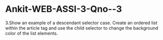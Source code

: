# Ankit-WEB-ASSI-3-Qno--3
3.Show an example of a descendant selector case. Create an ordered list within the article tag and use the child selector to change the background color of the list elements.

